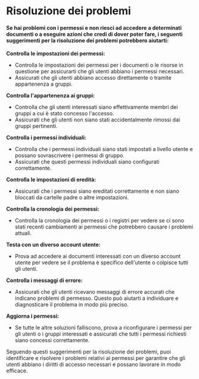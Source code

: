 # Risoluzione dei problemi

#### Se hai problemi con i permessi e non riesci ad accedere a determinati documenti o a eseguire azioni che credi di dover poter fare, i seguenti suggerimenti per la risoluzione dei problemi potrebbero aiutarti:

**Controlla le impostazioni dei permessi:**

* Controlla le impostazioni dei permessi per i documenti o le risorse in questione per assicurarti che gli utenti abbiano i permessi necessari.
* Assicurati che gli utenti abbiano accesso direttamente o tramite appartenenza a gruppi.

**Controlla l'appartenenza ai gruppi:**

* Controlla che gli utenti interessati siano effettivamente membri dei gruppi a cui è stato concesso l'accesso.
* Assicurati che gli utenti non siano stati accidentalmente rimossi dai gruppi pertinenti.

**Controlla i permessi individuali:**

* Controlla che i permessi individuali siano stati impostati a livello utente e possano sovrascrivere i permessi di gruppo.
* Assicurati che questi permessi individuali siano configurati correttamente.

**Controlla le impostazioni di eredità:**

* Assicurati che i permessi siano ereditati correttamente e non siano bloccati da cartelle padre o altre impostazioni.

**Controlla la cronologia dei permessi:**

* Controlla la cronologia dei permessi o i registri per vedere se ci sono stati recenti cambiamenti ai permessi che potrebbero causare i problemi attuali.

**Testa con un diverso account utente:**

* Prova ad accedere ai documenti interessati con un diverso account utente per vedere se il problema è specifico dell'utente o colpisce tutti gli utenti.

**Controlla i messaggi di errore:**

* Assicurati che gli utenti ricevano messaggi di errore accurati che indicano problemi di permesso. Questo può aiutarti a individuare e diagnosticare il problema in modo più preciso.

**Aggiorna i permessi:**

* Se tutte le altre soluzioni falliscono, prova a riconfigurare i permessi per gli utenti o i gruppi interessati e assicurati che tutti i permessi richiesti siano concessi correttamente.

Seguendo questi suggerimenti per la risoluzione dei problemi, puoi identificare e risolvere i problemi relativi ai permessi per garantire che gli utenti abbiano i diritti di accesso necessari e possano lavorare in modo efficace.

